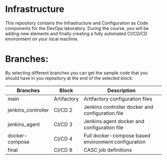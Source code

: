 # Infrastructure
This repository contains the Infrastructure and Configuration as Code components for the DevOps laboratory. During the course, you will be adding new elements and finally creating a fully automated CI/CD/CD environment on your local machine. 

# Branches:
By selecting different branches you can get the sample code that you should have in you repository at the end of the selected block:

|Branches  | Block  | Description  | 
|---|---|---|
| main | Artifactory | Artifactory configuration files  |
| jenkins_controller | CI/CD 2 | Jenkins controller docker and configuration file  |
| jenkins_agent      | CI/CD 3 | Jenkins agent docker and configuration file |
| docker-compose     | CI/CD 4 | Full docker-compose based environment configuration |
| final              | CI/CD 8 | CASC job definitions |# Infrastructure-final
